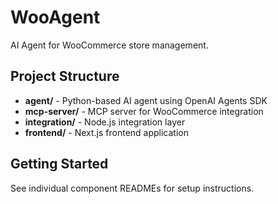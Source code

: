# WooAgent

AI Agent for WooCommerce store management.

## Project Structure

- **agent/** - Python-based AI agent using OpenAI Agents SDK
- **mcp-server/** - MCP server for WooCommerce integration
- **integration/** - Node.js integration layer
- **frontend/** - Next.js frontend application

## Getting Started

See individual component READMEs for setup instructions.

